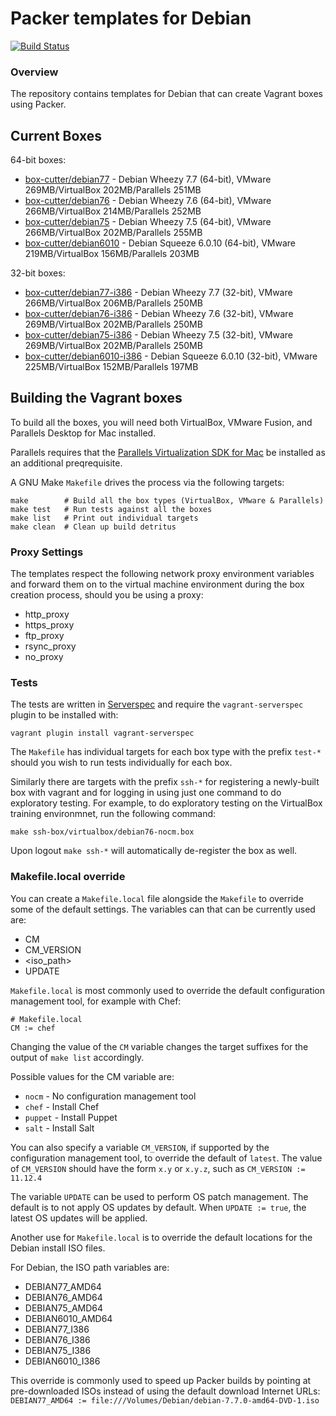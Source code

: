 # Packer templates for Debian
[![Build Status](https://box-cutter.ci.cloudbees.com/buildStatus/icon?job=debian-vm)](https://box-cutter.ci.cloudbees.com/job/debian-vm/)

### Overview

The repository contains templates for Debian that can create Vagrant boxes
using Packer.

## Current Boxes

64-bit boxes:

* [box-cutter/debian77](https://vagrantcloud.com/box-cutter/debian77) - Debian Wheezy 7.7 (64-bit), VMware 269MB/VirtualBox 202MB/Parallels 251MB
* [box-cutter/debian76](https://vagrantcloud.com/box-cutter/debian76) - Debian Wheezy 7.6 (64-bit), VMware 266MB/VirtualBox 214MB/Parallels 252MB
* [box-cutter/debian75](https://vagrantcloud.com/box-cutter/debian75) - Debian Wheezy 7.5 (64-bit), VMware 266MB/VirtualBox 202MB/Parallels 255MB
* [box-cutter/debian6010](https://vagrantcloud.com/box-cutter/debian6010) - Debian Squeeze 6.0.10 (64-bit), VMware 219MB/VirtualBox 156MB/Parallels 203MB

32-bit boxes:

* [box-cutter/debian77-i386](https://vagrantcloud.com/box-cutter/debian77-i386) - Debian Wheezy 7.7 (32-bit), VMware 266MB/VirtualBox 206MB/Parallels 250MB
* [box-cutter/debian76-i386](https://vagrantcloud.com/box-cutter/debian76-i386) - Debian Wheezy 7.6 (32-bit), VMware 269MB/VirtualBox 202MB/Parallels 250MB
* [box-cutter/debian75-i386](https://vagrantcloud.com/box-cutter/debian75-i386) - Debian Wheezy 7.5 (32-bit), VMware 269MB/VirtualBox 202MB/Parallels 250MB
* [box-cutter/debian6010-i386](https://vagrantcloud.com/box-cutter/debian6010-i386) - Debian Squeeze 6.0.10 (32-bit), VMware 225MB/VirtualBox 152MB/Parallels 197MB

## Building the Vagrant boxes

To build all the boxes, you will need both VirtualBox, VMware Fusion, and
Parallels Desktop for Mac installed.

Parallels requires that the
[Parallels Virtualization SDK for Mac](http://ww.parallels.com/downloads/desktop)
be installed as an additional preqrequisite.

A GNU Make `Makefile` drives the process via the following targets:

    make        # Build all the box types (VirtualBox, VMware & Parallels)
    make test   # Run tests against all the boxes
    make list   # Print out individual targets
    make clean  # Clean up build detritus

### Proxy Settings

The templates respect the following network proxy environment variables
and forward them on to the virtual machine environment during the box creation
process, should you be using a proxy:

* http_proxy
* https_proxy
* ftp_proxy
* rsync_proxy
* no_proxy

### Tests

The tests are written in [Serverspec](http://serverspec.org) and require the
`vagrant-serverspec` plugin to be installed with:

    vagrant plugin install vagrant-serverspec

The `Makefile` has individual targets for each box type with the prefix
`test-*` should you wish to run tests individually for each box.

Similarly there are targets with the prefix `ssh-*` for registering a
newly-built box with vagrant and for logging in using just one command to
do exploratory testing.  For example, to do exploratory testing
on the VirtualBox training environmnet, run the following command:

    make ssh-box/virtualbox/debian76-nocm.box

Upon logout `make ssh-*` will automatically de-register the box as well.

### Makefile.local override

You can create a `Makefile.local` file alongside the `Makefile` to override
some of the default settings.  The variables can that can be currently
used are:

* CM
* CM_VERSION
* \<iso_path\>
* UPDATE

`Makefile.local` is most commonly used to override the default configuration
management tool, for example with Chef:

    # Makefile.local
    CM := chef

Changing the value of the `CM` variable changes the target suffixes for
the output of `make list` accordingly.

Possible values for the CM variable are:

* `nocm` - No configuration management tool
* `chef` - Install Chef
* `puppet` - Install Puppet
* `salt`  - Install Salt

You can also specify a variable `CM_VERSION`, if supported by the
configuration management tool, to override the default of `latest`.
The value of `CM_VERSION` should have the form `x.y` or `x.y.z`,
such as `CM_VERSION := 11.12.4`

The variable `UPDATE` can be used to perform OS patch management.  The
default is to not apply OS updates by default.  When `UPDATE := true`,
the latest OS updates will be applied.

Another use for `Makefile.local` is to override the default locations
for the Debian install ISO files.

For Debian, the ISO path variables are:

* DEBIAN77_AMD64
* DEBIAN76_AMD64
* DEBIAN75_AMD64
* DEBIAN6010_AMD64
* DEBIAN77_I386
* DEBIAN76_I386
* DEBIAN75_I386
* DEBIAN6010_I386

This override is commonly used to speed up Packer builds by
pointing at pre-downloaded ISOs instead of using the default
download Internet URLs:
`DEBIAN77_AMD64 := file:///Volumes/Debian/debian-7.7.0-amd64-DVD-1.iso`
